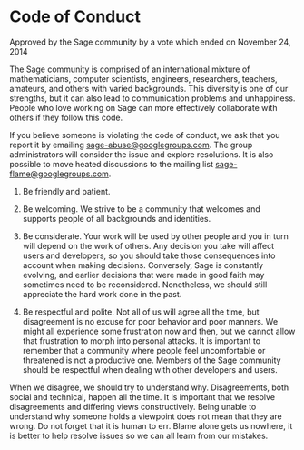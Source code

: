 # Code of Conduct #

Approved by the Sage community by a vote which ended on November 24, 2014

The Sage community is comprised of an international mixture of
mathematicians, computer scientists, engineers, researchers, teachers,
amateurs, and others with varied backgrounds. This diversity is one of
our strengths, but it can also lead to communication problems and
unhappiness. People who love working on Sage can more effectively
collaborate with others if they follow this code.

If you believe someone is violating the code of conduct, we ask that
you report it by emailing sage-abuse@googlegroups.com. The group
administrators will consider the issue and explore resolutions.  It is
also possible to move heated discussions to the mailing list
sage-flame@googlegroups.com.

1. Be friendly and patient.

2. Be welcoming. We strive to be a community that welcomes and
   supports people of all backgrounds and identities.

3. Be considerate. Your work will be used by other people and you in
   turn will depend on the work of others. Any decision you take will
   affect users and developers, so you should take those consequences
   into account when making decisions. Conversely, Sage is constantly
   evolving, and earlier decisions that were made in good faith may
   sometimes need to be reconsidered. Nonetheless, we should still
   appreciate the hard work done in the past.

4. Be respectful and polite. Not all of us will agree all the time,
   but disagreement is no excuse for poor behavior and poor
   manners. We might all experience some frustration now and then, but
   we cannot allow that frustration to morph into personal attacks. It
   is important to remember that a community where people feel
   uncomfortable or threatened is not a productive one. Members of the
   Sage community should be respectful when dealing with other
   developers and users.

When we disagree, we should try to understand why. Disagreements, both
social and technical, happen all the time. It is important that we
resolve disagreements and differing views constructively. Being unable
to understand why someone holds a viewpoint does not mean that they
are wrong. Do not forget that it is human to err. Blame alone gets us
nowhere, it is better to help resolve issues so we can all learn from
our mistakes.
